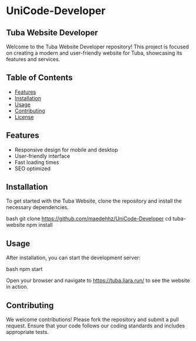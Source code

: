 # UniCode-Developer
## Tuba Website Developer

Welcome to the Tuba Website Developer repository! This project is focused on creating a modern and user-friendly website for Tuba, showcasing its features and services.

## Table of Contents

- [Features](#features)
- [Installation](#installation)
- [Usage](#usage)
- [Contributing](#contributing)
- [License](#license)

## Features

- Responsive design for mobile and desktop
- User-friendly interface
- Fast loading times
- SEO optimized

## Installation

To get started with the Tuba Website, clone the repository and install the necessary dependencies.

bash
git clone https://github.com/maedehhz/UniCode-Developer
cd tuba-website
npm install

## Usage

After installation, you can start the development server:

bash
npm start

Open your browser and navigate to https://tuba.liara.run/ to see the website in action.

## Contributing

We welcome contributions! Please fork the repository and submit a pull request. Ensure that your code follows our coding standards and includes appropriate tests.
